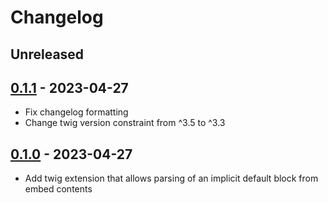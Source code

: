 # Changelog

## Unreleased

## [0.1.1] - 2023-04-27

- Fix changelog formatting
- Change twig version constraint from ^3.5 to ^3.3

## [0.1.0] - 2023-04-27

- Add twig extension that allows parsing of an implicit default block from embed contents

[0.1.1]: (https://github.com/acalvino4/twig-embed-implicit-default/releases/tag/0.1.1)
[0.1.0]: (https://github.com/acalvino4/twig-embed-implicit-default/releases/tag/0.1.0)
